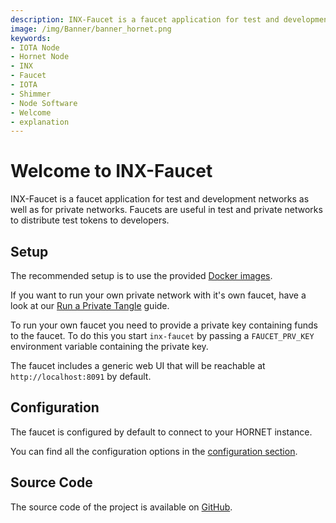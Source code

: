 ```yaml
---
description: INX-Faucet is a faucet application for test and development networks as well as for private networks.
image: /img/Banner/banner_hornet.png
keywords:
- IOTA Node
- Hornet Node
- INX
- Faucet
- IOTA
- Shimmer
- Node Software
- Welcome
- explanation
---
```


# Welcome to INX-Faucet

INX-Faucet is a faucet application for test and development networks as well as for private networks.
Faucets are useful in test and private networks to distribute test tokens to developers.

## Setup

The recommended setup is to use the provided [Docker images](https://hub.docker.com/r/iotaledger/inx-faucet).

If you want to run your own private network with it's own faucet, have a look at our [Run a Private Tangle](https://wiki.iota.org/hornet/develop/how_tos/private_tangle) guide.

To run your own faucet you need to provide a private key containing funds to the faucet. To do this you start `inx-faucet` by passing a `FAUCET_PRV_KEY` environment variable containing the private key.

The faucet includes a generic web UI that will be reachable at `http://localhost:8091` by default.

## Configuration

The faucet is configured by default to connect to your HORNET instance.

You can find all the configuration options in the [configuration section](configuration.md).


## Source Code

The source code of the project is available on [GitHub](https://github.com/iotaledger/inx-faucet).